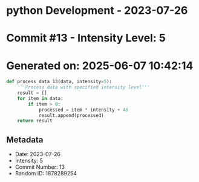 ﻿# python Development - 2023-07-26
# Commit #13 - Intensity Level: 5
# Generated on: 2025-06-07 10:42:14
```python
def process_data_13(data, intensity=5):
    '''Process data with specified intensity level'''
    result = []
    for item in data:
        if item > 0:
            processed = item * intensity + 46
            result.append(processed)
    return result
```
## Metadata
- Date: 2023-07-26
- Intensity: 5
- Commit Number: 13
- Random ID: 1878289254
